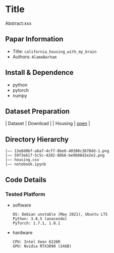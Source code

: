 Title
===
Abstract:xxx
## Papar Information
- Title:  `california_housing_with_my_brain`
- Authors:  `AlameBarham`

## Install & Dependence
- python
- pytorch
- numpy

## Dataset Preparation
| Dataset | Download |
| Housing | [open](https://www.kaggle.com/datasets/camnugent/california-housing-prices/code)   |



## Directory Hierarchy
```
|—— 13e8d0bf-a6a7-4cf7-8be6-40380c3870dd-1.png
|—— 59f3eb17-5c5c-4282-88b6-be9b08d2e2e2.png
|—— housing.csv
|—— notebook.ipynb
```
## Code Details
### Tested Platform
- software
  ```
  OS: Debian unstable (May 2021), Ubuntu LTS
  Python: 3.8.5 (anaconda)
  PyTorch: 1.7.1, 1.8.1
  ```
- hardware
  ```
  CPU: Intel Xeon 6226R
  GPU: Nvidia RTX3090 (24GB)
  ```
